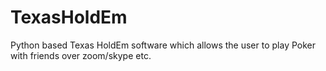 # TexasHoldEm
Python based Texas HoldEm software which allows the user to play Poker with friends over zoom/skype etc. 

